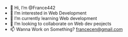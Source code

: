 - 👋 Hi, I’m @France442
- 👀 I’m interested in Web Development
- 🌱 I’m currently learning Web development
- 💞️ I’m looking to collaborate on Web dev peojects
- 📫 Wanna Work on Something? francecen@gmail.com

<!---
France442/France442 is a ✨ special ✨ repository because its `README.md` (this file) appears on your GitHub profile.
You can click the Preview link to take a look at your changes.
--->
